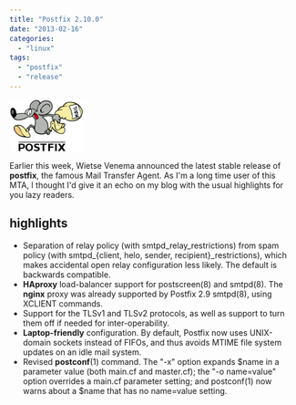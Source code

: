 ```yaml
---
title: "Postfix 2.10.0"
date: "2013-02-16"
categories: 
  - "linux"
tags: 
  - "postfix"
  - "release"
---
```


![](images/mysza.gif)

Earlier this week, Wietse Venema announced the latest stable release of **postfix**, the famous Mail Transfer Agent. As I'm a long time user of this MTA, I thought I'd give it an echo on my blog with the usual highlights for you lazy readers.

## highlights

- Separation of relay policy (with smtpd_relay_restrictions) from spam policy (with smtpd_{client, helo, sender, recipient}_restrictions), which makes accidental open relay configuration less likely. The default is backwards compatible.
- **HAproxy** load-balancer support for postscreen(8) and smtpd(8). The **nginx** proxy was already supported by Postfix 2.9 smtpd(8), using XCLIENT commands.
- Support for the TLSv1 and TLSv2 protocols, as well as support to turn them off if needed for inter-operability.
- **Laptop-friendly** configuration. By default, Postfix now uses UNIX-domain sockets instead of FIFOs, and thus avoids MTIME file system updates on an idle mail system.
- Revised **postconf**(1) command. The "-x" option expands $name in a parameter value (both main.cf and master.cf); the "-o name=value" option overrides a main.cf parameter setting; and postconf(1) now warns about a $name that has no name=value setting.
